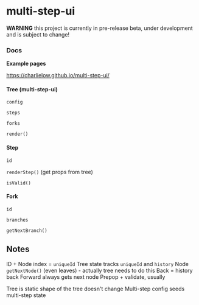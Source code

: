 # multi-step-ui

__WARNING__  this project is currently in pre-release beta, under development and is subject to change!

### Docs

__Example pages__

https://charlielow.github.io/multi-step-ui/

#### Tree (multi-step-ui)

`config`

`steps`

`forks`

`render()`

#### Step

`id`

`renderStep()` (get props from tree)

`isValid()`

#### Fork

`id`

`branches`

`getNextBranch()`

## Notes

ID + Node index = `uniqueId`
Tree state tracks `uniqueId` and `history`
Node `getNextNode()` (even leaves) - actually tree needs to do this
Back = history back
Forward always gets next node
Prepop + validate, usually


Tree is static
    shape of the tree doesn't change
Multi-step config seeds multi-step state
